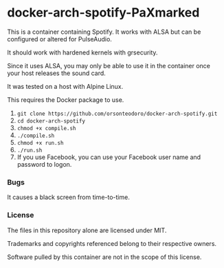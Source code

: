 # docker-arch-spotify-PaXmarked

This is a container containing Spotify.  It works with ALSA but can be configured or altered for PulseAudio.

It should work with hardened kernels with grsecurity.

Since it uses ALSA, you may only be able to use it in the container once your host releases the sound card.

It was tested on a host with Alpine Linux.

This requires the Docker package to use.

1. `git clone https://github.com/orsonteodoro/docker-arch-spotify.git`
2. `cd docker-arch-spotify`
3. `chmod +x compile.sh`
4. `./compile.sh`
5. `chmod +x run.sh`
6. `./run.sh`
7.  If you use Facebook, you can use your Facebook user name and password to logon.

### Bugs

It causes a black screen from time-to-time.

### License

The files in this repository alone are licensed under MIT.

Trademarks and copyrights referenced belong to their respective owners.

Software pulled by this container are not in the scope of this license.
